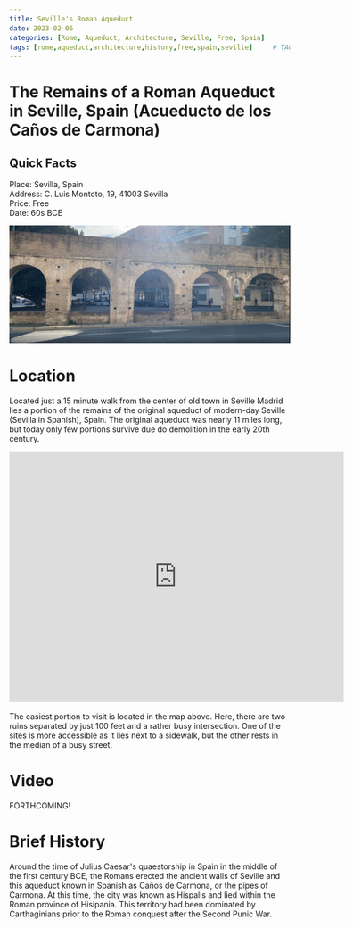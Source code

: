 ```yaml
---
title: Seville's Roman Aqueduct
date: 2023-02-06
categories: [Rome, Aqueduct, Architecture, Seville, Free, Spain]
tags: [rome,aqueduct,architecture,history,free,spain,seville]     # TAG names should always be lowercase
---
```


# The Remains of a Roman Aqueduct in Seville, Spain (Acueducto de los Caños de Carmona)

## Quick Facts
Place: Sevilla, Spain<br>
Address: C. Luis Montoto, 19, 41003 Sevilla<br>
Price: Free<br>
Date: 60s BCE

![img-description](/assets/img/seville/aqueduct1.JPG)

# Location

Located just a 15 minute walk from the center of old town in Seville Madrid lies a portion of the remains of the original aqueduct of modern-day Seville (Sevilla in Spanish), Spain. The original aqueduct was nearly 11 miles long, but today only few portions survive due do demolition in the early 20th century.

<iframe src="https://www.google.com/maps/embed?pb=!1m18!1m12!1m3!1d3170.0912503095888!2d-5.983508683580432!3d37.38767424210675!2m3!1f0!2f0!3f0!3m2!1i1024!2i768!4f13.1!3m3!1m2!1s0x0%3A0x2e4752672b2b0ebc!2sAcueducto%20de%20los%20Ca%C3%B1os%20de%20Carmona!5e0!3m2!1sen!2ses!4v1675710698491!5m2!1sen!2ses" width="600" height="450" style="border:0;" allowfullscreen="" loading="lazy" referrerpolicy="no-referrer-when-downgrade"></iframe>

The easiest portion to visit is located in the map above. Here, there are two ruins separated by just 100 feet and a rather busy intersection. One of the sites is more accessible as it lies next to a sidewalk, but the other rests in the median of a busy street.

# Video

FORTHCOMING!

# Brief History

Around the time of Julius Caesar's quaestorship in Spain in the middle of the first century BCE, the Romans erected the ancient walls of Seville and this aqueduct known in Spanish as Caños de Carmona, or the pipes of Carmona. At this time, the city was known as Hispalis and lied within the Roman province of Hisipania. This territory had been dominated by Carthaginians prior to the Roman conquest after the Second Punic War.
